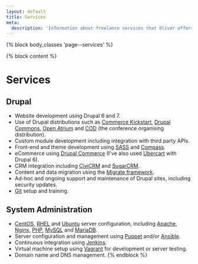 ```yaml
---
layout: default
title: Services
meta:
  description: 'Information about freelance services that Oliver offers.'
---
```

{% block body_classes 'page--services' %}

{% block content %}
# Services

## Drupal

* Website development using Drupal 6 and 7.
* Use of Drupal distributions such as [Commerce Kickstart](https://www.drupal.org/project/commerce_kickstart),
[Drupal Commons](https://www.drupal.org/project/commons), [Open Atrium](https://www.drupal.org/project/openatrium) and
[COD](http://usecod.io) (the conference organising distribution).
* Custom module development including integration with third party APIs.
* Front-end and theme development using [SASS](http://sass-lang.com) and [Compass](http://compass-style.org).
* eCommerce using [Drupal Commerce](http://drupalcommerce.org) (I've also used [Ubercart](http://ubercart.org) with
Drupal 6).
* CRM integration including [CiviCRM](http://civicrm.org) and [SugarCRM](www.sugarcrm.com).
* Content and data migration using the [Migrate framework](http://www.drupal.org/migrate).
* Ad-hoc and ongoing support and maintenance of Drupal sites, including security updates.
* [Git](http://git-scm.com) setup and training.

## System Administration

* [CentOS](http://www.centos.org), [RHEL](http://www.redhat.com/en/technologies/linux-platforms/enterprise-linux) and
[Ubuntu](http://www.ubuntu.com/server) server configuration, including [Apache](http://apache.org),
[Nginx](http://nginx.org), [PHP](http://php.net), [MySQL](http://mysql.com) and [MariaDB](https://mariadb.org).
* Server configuration and management using [Puppet](http://puppetlabs.com) and/or [Ansible](http://www.ansible.com).
* Continuous integration using [Jenkins](http://jenkins-ci.org).
* Virtual machine setup using [Vagrant](http://vagrantup.com) for development or server testing.
* Domain name and DNS management.
{% endblock %}
